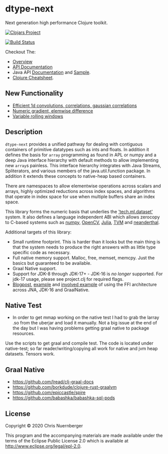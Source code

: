 # dtype-next

Next generation high performance Clojure toolkit.


[![Clojars Project](https://clojars.org/cnuernber/dtype-next/latest-version.svg)](https://clojars.org/cnuernber/dtype-next)

[![Build Status](https://travis-ci.com/cnuernber/dtype-next.svg?branch=master)](https://travis-ci.com/cnuernber/dtype-next)

Checkout The:

* [Overview](https://cnuernber.github.io/dtype-next/overview.html)
* [API Documentation](https://cnuernber.github.io/dtype-next/)
* Java API [Documentation](https://cnuernber.github.io/dtype-next/javadoc/index.html) and [Sample](https://github.com/cnuernber/dtype-next/blob/98e9b7d3aa5b702dee5af25ff2f9396685f2076f/java_test/java/jtest/Main.java).
* [Clojure Cheatsheet](https://cnuernber.github.io/dtype-next/cheatsheet.html).


## New Functionality
 * [Efficient 1d convolutions, correlations, gaussian correlations](https://cnuernber.github.io/dtype-next/tech.v3.datatype.convolve.html)
 * [Numeric gradient, elemwise difference](https://cnuernber.github.io/dtype-next/tech.v3.datatype.gradient.html)
 * [Variable rolling windows](https://cnuernber.github.io/dtype-next/tech.v3.datatype.rolling.html#var-variable-rolling-window-indexes)

## Description

`dtype-next` provides a unified pathway for dealing with contiguous containers of primitive datatypes such as
ints and floats.  In addition it defines the basis for `array` programming as found in APL or numpy and
a deep Java interface hierarchy with default methods to allow implementing new `array`s painless.  This
interface hierarchy integrates with Java Streams, Spliterators, and various members of the java.util.function
package.  In addition it extends these concepts to native-heap based containers.


There are namespaces to allow elementwise operations across scalars and arrays, highly optimized reductions
across index spaces, and algorithms that operate in index space for use when multiple buffers share
an index space.


This library forms the numeric basis that underlies the ['tech.ml.dataset'](https://github.com/techascent/tech.ml.dataset)
system.  It also defines a language independent ABI which allows zerocopy to C-based systems
such as [numpy](https://github.com/clj-python/libpython-clj), [OpenCV](https://github.com/techascent/tech.opencv),
[Julia](https://github.com/cnuernber/libjulia-clj), [TVM](https://github.com/techascent/tvm-clj)
and [neanderthal](https://github.com/uncomplicate/neanderthal).


Additional targets of this library:


*  Small runtime footprint.  This is harder than it looks but the main thing is that
   the system needs to produce the right answers with as little type specific code as
   necessary.
*  Full native memory support.  Malloc, free, memset, memcpy.  Just the basics but
   guaranteed to be available.
*  Graal Native support.
*  Support for JDK-8 through JDK-17+ - JDK-16 is *no longer* supported.  For jdk-17 usage, please see
   project.clj for required flags.
*  [Blogpost](https://techascent.com/blog/next-gen-native.html), [example](examples/clj-ffi) and [involved example](https://github.com/cnuernber/avclj) of using the FFI architecture across JNA, JDK-16 and GraalNative.


## Native Test

* In order to get mmap working on the native test I had to grab the larray .so from the
  uberjar and load it manually.  Not a big issue at the end of the day but I was having
  problems getting graal native to package resources.

Use the scripts to get graal and compile test.  The code is located under native-test; so far
reader/writing/copying all work for native and jvm heap datasets.  Tensors work.


## Graal Native

* https://github.com/lread/clj-graal-docs
* https://github.com/borkdude/clojure-rust-graalvm
* https://github.com/epiccastle/spire
* https://github.com/babashka/babashka-sql-pods


## License

Copyright © 2020 Chris Nuernberger

This program and the accompanying materials are made available under the
terms of the Eclipse Public License 2.0 which is available at
http://www.eclipse.org/legal/epl-2.0.
